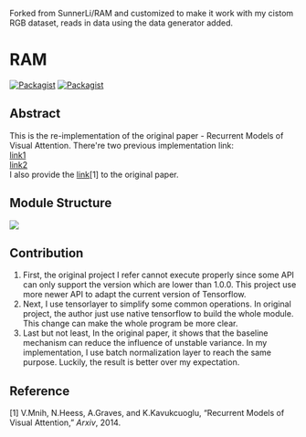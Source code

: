 Forked from SunnerLi/RAM and customized to make it work with my cistom RGB dataset, reads in data using the data generator added.

# RAM
[![Packagist](https://img.shields.io/badge/Tensorflow-1.3.0-yellow.svg)]()
[![Packagist](https://img.shields.io/badge/Tensorlayer-1.6.1-blue.svg)]()    


Abstract
---
This is the re-implementation of the original paper - Recurrent Models of Visual Attention. There're two previous implementation link:    
[link1](https://github.com/zhongwen/RAM)     
[link2](https://github.com/jlindsey15/RAM)    
I also provide the [link](https://arxiv.org/abs/1406.6247)[1] to the original paper. 
    
Module Structure
---

![](https://github.com/SunnerLi/ram/blob/master/img/network.jpg) 

Contribution
----
1. First, the original project I refer cannot execute properly since some API can only support the version which are lower than 1.0.0. This project use more newer API to adapt the current version of Tensorflow.     
2. Next, I use tensorlayer to simplify some common operations. In original project, the author just use native tensorflow to build the whole module. This change can make the whole program be more clear.    
3. Last but not least, In the original paper, it shows that the baseline mechanism can reduce the influence of unstable variance. In my implementation, I use batch normalization layer to reach the same purpose. Luckily, the result is better over my expectation.     

Reference
----

[1] V.Mnih, N.Heess, A.Graves, and K.Kavukcuoglu, “Recurrent Models of Visual Attention,” _Arxiv_, 2014.
